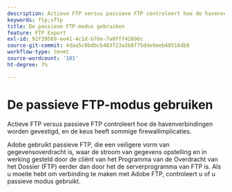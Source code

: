 ```yaml
---
description: Actieve FTP versus passieve FTP controleert hoe de havenverbindingen worden gevestigd, en de keus heeft sommige firewallimplicaties.
keywords: ftp;sftp
title: De passieve FTP-modus gebruiken
feature: FTP Export
exl-id: 92f39569-ee41-4c1d-b7de-7a0fff42896c
source-git-commit: 4daa5c8bdbcb483f23a3b8f75dde9eeb48516db8
workflow-type: tm+mt
source-wordcount: '101'
ht-degree: 7%

---
```


# De passieve FTP-modus gebruiken

Actieve FTP versus passieve FTP controleert hoe de havenverbindingen worden gevestigd, en de keus heeft sommige firewallimplicaties.

Adobe gebruikt passieve FTP, die een veiligere vorm van gegevensoverdracht is, waar de stroom van gegevens opstelling en in werking gesteld door de cliënt van het Programma van de Overdracht van het Dossier (FTP) eerder dan door het de serverprogramma van FTP is. Als u moeite hebt om verbinding te maken met Adobe FTP, controleert u of u passieve modus gebruikt.
